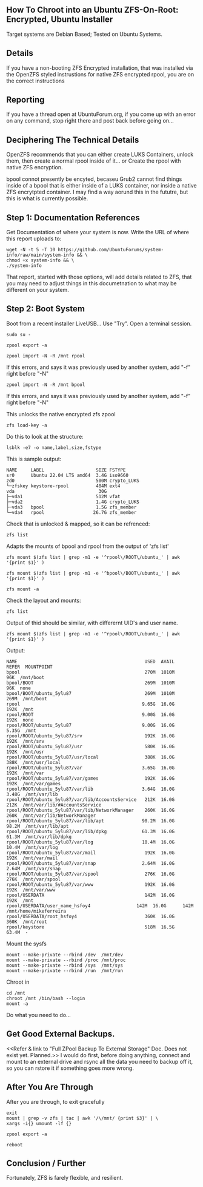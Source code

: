 ## How To Chroot into an Ubuntu ZFS-On-Root: Encrypted, Ubuntu Installer

Target systems are Debian Based; Tested on Ubuntu Systems. 


## Details

If you have a non-booting ZFS Encrypted installation, that was installed via the OpenZFS styled instrustions for native ZFS encrypted rpool, you are on the correct instructions 


## Reporting 

If you have a thread open at UbuntuForum.org, if you come up with an error on any command, stop right there and post back before going on...


## Deciphering The Technical Details
OpenZFS recommends that you can either create LUKS Containers, unlock them, then create a normal rpool inside of it... or Create the rpool with native ZFS encryption.

bpool connot presently be encyted, becaseu Grub2 cannot find things inside of a bpool that is either inside of a LUKS container, nor inside a native ZFS encrytpted container. I may find a way aorund this in the fututre, but this is what is currently possible.


## Step 1: Documentation References

Get Documentation of where your system is now. Write the URL of where this report uploads to: 

    wget -N -t 5 -T 10 https://github.com/UbuntuForums/system-info/raw/main/system-info && \
    chmod +x system-info && \
    ./system-info

That report, started with those options, will add details related to ZFS, that you may need to adjust things in this documetnation to what may be different on your system.


## Step 2: Boot System
Boot from a recent installer LiveUSB... Use "Try". Open a terminal session.

    sudo su -

    zpool export -a

    zpool import -N -R /mnt rpool  
    
If this errors, and says it was previously used by another system, add "-f" right before "-N"

    zpool import -N -R /mnt bpool  

If this errors, and says it was previously used by another system, add "-f" right before "-N"

This unlocks the native encrypted zfs zpool

    zfs load-key -a 
    
Do this to look at the structure:

    lsblk -e7 -o name,label,size,fstype

This is sample output:

    NAME     LABEL                   SIZE FSTYPE
    sr0      Ubuntu 22.04 LTS amd64  3.4G iso9660
    zd0                              500M crypto_LUKS
    └─zfskey keystore-rpool          484M ext4
    vda                               30G 
    ├─vda1                           512M vfat
    ├─vda2                           1.4G crypto_LUKS
    ├─vda3   bpool                   1.5G zfs_member
    └─vda4   rpool                  26.7G zfs_member

Check that is unlocked & mapped, so it can be refrenced:

    zfs list

Adapts the mounts of bpool and rpool from the output of 'zfs list'

    zfs mount $(zfs list | grep -m1 -e '^rpool\/ROOT\/ubuntu_' | awk '{print $1}' )
    
    zfs mount $(zfs list | grep -m1 -e '^bpool\/BOOT\/ubuntu_' | awk '{print $1}' )

    zfs mount -a

Check the layout and mounts:

    zfs list

Output of thid should be similar, with differernt UID's and user name.

    zfs mount $(zfs list | grep -m1 -e '^rpool\/ROOT\/ubuntu_' | awk '{print $1}' )

Output:

    NAME                                               USED  AVAIL     REFER  MOUNTPOINT
    bpool                                              270M  1010M       96K  /mnt/boot
    bpool/BOOT                                         269M  1010M       96K  none
    bpool/BOOT/ubuntu_5ylu87                           269M  1010M      269M  /mnt/boot
    rpool                                             9.65G  16.0G      192K  /mnt
    rpool/ROOT                                        9.00G  16.0G      192K  none
    rpool/ROOT/ubuntu_5ylu87                          9.00G  16.0G     5.35G  /mnt
    rpool/ROOT/ubuntu_5ylu87/srv                       192K  16.0G      192K  /mnt/srv
    rpool/ROOT/ubuntu_5ylu87/usr                       580K  16.0G      192K  /mnt/usr
    rpool/ROOT/ubuntu_5ylu87/usr/local                 388K  16.0G      388K  /mnt/usr/local
    rpool/ROOT/ubuntu_5ylu87/var                      3.65G  16.0G      192K  /mnt/var
    rpool/ROOT/ubuntu_5ylu87/var/games                 192K  16.0G      192K  /mnt/var/games
    rpool/ROOT/ubuntu_5ylu87/var/lib                  3.64G  16.0G     3.48G  /mnt/var/lib
    rpool/ROOT/ubuntu_5ylu87/var/lib/AccountsService   212K  16.0G      212K  /mnt/var/lib/#AccountsService
    rpool/ROOT/ubuntu_5ylu87/var/lib/NetworkManager    260K  16.0G      260K  /mnt/var/lib/NetworkManager
    rpool/ROOT/ubuntu_5ylu87/var/lib/apt              98.2M  16.0G     98.2M  /mnt/var/lib/apt
    rpool/ROOT/ubuntu_5ylu87/var/lib/dpkg             61.3M  16.0G     61.3M  /mnt/var/lib/dpkg
    rpool/ROOT/ubuntu_5ylu87/var/log                  10.4M  16.0G     10.4M  /mnt/var/log
    rpool/ROOT/ubuntu_5ylu87/var/mail                  192K  16.0G      192K  /mnt/var/mail
    rpool/ROOT/ubuntu_5ylu87/var/snap                 2.64M  16.0G     2.64M  /mnt/var/snap
    rpool/ROOT/ubuntu_5ylu87/var/spool                 276K  16.0G      276K  /mnt/var/spool
    rpool/ROOT/ubuntu_5ylu87/var/www                   192K  16.0G      192K  /mnt/var/www
    rpool/USERDATA                                     142M  16.0G      192K  /mnt
    rpool/USERDATA/user_name_hsfoy4                 142M  16.0G      142M  /mnt/home/mikeferreira
    rpool/USERDATA/root_hsfoy4                         360K  16.0G      360K  /mnt/root
    rpool/keystore                                     518M  16.5G     63.4M  -

Mount the sysfs

    mount --make-private --rbind /dev  /mnt/dev
    mount --make-private --rbind /proc /mnt/proc
    mount --make-private --rbind /sys  /mnt/sys
    mount --make-private --rbind /run  /mnt/run

Chroot in

    cd /mnt
    chroot /mnt /bin/bash --login
    mount -a

Do what you need to do...

## Get Good External Backups.

<<Refer & link to "Full ZPool Backup To External Storage" Doc. Does not exist yet. Planned.>>
I would do first, before doing anything, connect and mount to an external drive and rsync all the data you need to backup off it, so you can rstore it if something goes more wrong.


## After You Are Through
After you are through, to exit gracefully

    exit
    mount | grep -v zfs | tac | awk '/\/mnt/ {print $3}' | \
    xargs -i{} umount -lf {}

    zpool export -a

    reboot


## Conclusion / Further
Fortunately, ZFS is farely flexible, and resilient. 

